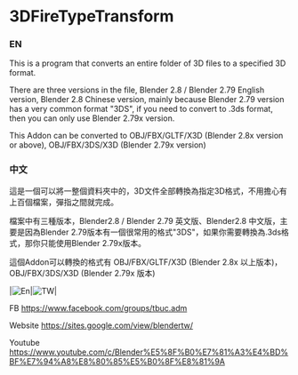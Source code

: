 # 3DFireTypeTransform
### EN
This is a program that converts an entire folder of 3D files to a specified 3D format.

There are three versions in the file, Blender 2.8 / Blender 2.79 English version, Blender 2.8 Chinese version, mainly because Blender 2.79 version has a very common format "3DS", if you need to convert to .3ds format, then you can only use Blender 2.79x version.

This Addon can be converted to OBJ/FBX/GLTF/X3D (Blender 2.8x version or above), OBJ/FBX/3DS/X3D (Blender 2.79x version)

### 中文
這是一個可以將一整個資料夾中的，3D文件全部轉換為指定3D格式，不用擔心有上百個檔案，彈指之間就完成。

檔案中有三種版本，Blender2.8 / Blender 2.79 英文版、Blender2.8 中文版，主要是因為Blender 2.79版本有一個很常用的格式"3DS"，如果你需要轉換為.3ds格式，那你只能使用Blender 2.79x版本。

這個Addon可以轉換的格式有 OBJ/FBX/GLTF/X3D (Blender 2.8x 以上版本)，OBJ/FBX/3DS/X3D (Blender 2.79x 版本)

|![En](https://i.pinimg.com/564x/07/56/ab/0756ab332c0b1db788ae7079e446f593.jpg)|![TW](https://i.pinimg.com/564x/e0/c9/1c/e0c91c957ff1f4a77498e02d6b47a0fd.jpg)|

FB https://www.facebook.com/groups/tbuc.adm

Website https://sites.google.com/view/blendertw/

Youtube https://www.youtube.com/c/Blender%E5%8F%B0%E7%81%A3%E4%BD%BF%E7%94%A8%E8%80%85%E5%B0%8F%E8%81%9A
